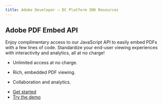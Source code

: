 ```yaml
---
title: Adobe Developer — DC Platform SDK Resources
---
```


<Divider orientation="horizontal" size="M" className="m-0"/>

<TitleBlock slots="heading" theme="light" className="titleBlock-align-left"/>

## Adobe PDF Embed API


<TextBlock slots="text" theme="light" width="40%" className="pricing-desc align-left"/>

Enjoy complimentary access to our JavaScript API to easily embed PDFs with a few lines of code. Standardize your end-user viewing experiences with interactivity and analytics, all at no charge!



<TextBlock slots="text" isCentered theme="light" width="35%" className="list-points pricing-desc"/>

- Unlimited access at no charge.

- Rich, embedded PDF viewing.

- Collaboration and analytics.



<TextBlock className="pricing-desc button-swap d-flex" slots="buttons" isCentered theme="light" width="25%" primaryOutline />

- [Get started](https://dc.stage.acrobat.com/dc-integration-creation-app-cdn/main.html?api=pdf-embed-api)
- [Try the demo](https://www.adobe.com/go/pdfEmbedAPI_demo)



